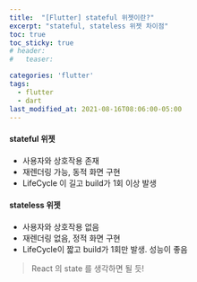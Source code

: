 ```yaml
---
title:  "[Flutter] stateful 위젯이란?"
excerpt: "stateful, stateless 위젯 차이점"
toc: true
toc_sticky: true
# header:
#   teaser:

categories: 'flutter'
tags:
  - flutter
  - dart
last_modified_at: 2021-08-16T08:06:00-05:00
---
```


#### stateful 위젯

- 사용자와 상호작용 존재
- 재렌더링 가능, 동적 화면 구현
- LifeCycle 이 길고 build가 1회 이상 발생



#### stateless 위젯

- 사용자와 상호작용 없음
- 재렌더링 없음, 정적 화면 구현
- LifeCycle이 짧고 build가 1회만 발생. 성능이 좋음



> React 의 state 를 생각하면 될 듯!